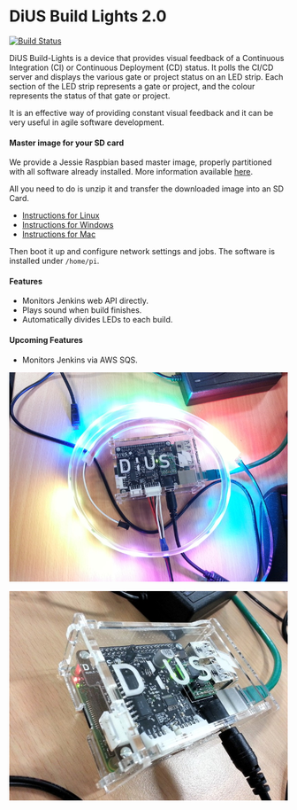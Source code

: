 DiUS Build Lights 2.0
=====================

[![Build Status](https://travis-ci.org/DiUS/build-lights.svg?branch=master)](https://travis-ci.org/DiUS/build-lights)

DiUS Build-Lights is a device that provides visual feedback of a Continuous Integration (CI) or Continuous Deployment (CD) status. It polls the CI/CD server and displays the various gate or project status on an LED strip. Each section of the LED strip represents a gate or project, and the colour represents the status of that gate or project.

It is an effective way of providing constant visual feedback and it can be very useful in agile software development.

#### Master image for your SD card
We provide a Jessie Raspbian based master image, properly partitioned with all software already installed. More information available [here](https://github.com/DiUS/build-lights/blob/master/README_master_image.md).

All you need to do is unzip it and transfer the downloaded image into an SD Card.

* [Instructions for Linux](https://www.raspberrypi.org/documentation/installation/installing-images/linux.md)
* [Instructions for Windows](https://www.raspberrypi.org/documentation/installation/installing-images/windows.md)
* [Instructions for Mac](https://www.raspberrypi.org/documentation/installation/installing-images/mac.md)

Then boot it up and configure network settings and jobs. The software is installed under `/home/pi`.

#### Features
* Monitors Jenkins web API directly.
* Plays sound when build finishes.
* Automatically divides LEDs to each build.

#### Upcoming Features
* Monitors Jenkins via AWS SQS.

![build-lights-top](https://github.com/DiUS/build-lights/blob/master/docs/device_top.jpg)

![build-lights-side](https://github.com/DiUS/build-lights/blob/master/docs/device_side.jpg)
